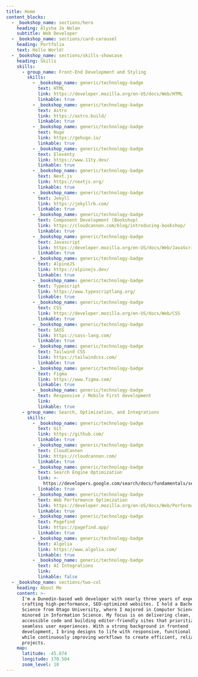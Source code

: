 ```yaml
---
title: Home
content_blocks:
  - _bookshop_name: sections/hero
    heading: Alysha Jo Nolan
    subtitle: Web Developer
  - _bookshop_name: sections/card-carousel
    heading: Portfolio
    text: Hello World!
  - _bookshop_name: sections/skills-showcase
    heading: Skills
    skills:
      - group_name: Front-End Development and Styling
        skills:
          - _bookshop_name: generic/technology-badge
            text: HTML
            link: https://developer.mozilla.org/en-US/docs/Web/HTML
            linkable: true
          - _bookshop_name: generic/technology-badge
            text: Astro
            link: https://astro.build/
            linkable: true
          - _bookshop_name: generic/technology-badge
            text: Hugo
            link: https://gohugo.io/
            linkable: true
          - _bookshop_name: generic/technology-badge
            text: Eleventy
            link: https://www.11ty.dev/
            linkable: true
          - _bookshop_name: generic/technology-badge
            text: Next.js
            link: https://nextjs.org/
            linkable: true
          - _bookshop_name: generic/technology-badge
            text: Jekyll
            link: https://jekyllrb.com/
            linkable: true
          - _bookshop_name: generic/technology-badge
            text: Component Development (Bookshop)
            link: https://cloudcannon.com/blog/introducing-bookshop/
            linkable: true
          - _bookshop_name: generic/technology-badge
            text: Javascript
            link: https://developer.mozilla.org/en-US/docs/Web/JavaScript
            linkable: true
          - _bookshop_name: generic/technology-badge
            text: AlpineJS
            link: https://alpinejs.dev/
            linkable: true
          - _bookshop_name: generic/technology-badge
            text: Typescript
            link: https://www.typescriptlang.org/
            linkable: true
          - _bookshop_name: generic/technology-badge
            text: CSS
            link: https://developer.mozilla.org/en-US/docs/Web/CSS
            linkable: true
          - _bookshop_name: generic/technology-badge
            text: SASS
            link: https://sass-lang.com/
            linkable: true
          - _bookshop_name: generic/technology-badge
            text: Tailwind CSS
            link: https://tailwindcss.com/
            linkable: true
          - _bookshop_name: generic/technology-badge
            text: Figma
            link: https://www.figma.com/
            linkable: true
          - _bookshop_name: generic/technology-badge
            text: Responsive / Mobile First development
            link:
            linkable: true
      - group_name: Search, Optimization, and Integrations
        skills:
          - _bookshop_name: generic/technology-badge
            text: Git
            link: https://github.com/
            linkable: true
          - _bookshop_name: generic/technology-badge
            text: CloudCannon
            link: https://cloudcannon.com/
            linkable: true
          - _bookshop_name: generic/technology-badge
            text: Search Engine Optimization
            link: >-
              https://developers.google.com/search/docs/fundamentals/seo-starter-guide#:~:text=SEO%E2%80%94short%20for%20search%20engine,site%20through%20a%20search%20engine.
            linkable: true
          - _bookshop_name: generic/technology-badge
            text: Web Performance Optimization
            link: https://developer.mozilla.org/en-US/docs/Web/Performance
            linkable: true
          - _bookshop_name: generic/technology-badge
            text: Pagefind
            link: https://pagefind.app/
            linkable: true
          - _bookshop_name: generic/technology-badge
            text: Algolia
            link: https://www.algolia.com/
            linkable: true
          - _bookshop_name: generic/technology-badge
            text: AI Integrations
            link:
            linkable: false
  - _bookshop_name: sections/two-col
    heading: About Me
    content: >-
      I'm a Dunedin-based web developer with nearly three years of experience in
      crafting high-performance, SEO-optimized websites. I hold a Bachelor of
      Science from Otago University, where I majored in Computer Science and
      minored in Information Science. My focus is on delivering clean,
      accessible code and building editor-friendly sites that prioritize
      seamless user experiences. With a strong background in frontend
      development, I bring designs to life with responsive, functional solutions
      while continuously improving workflows to create efficient, reliable
      projects.
    map:
      latitude: -45.874
      longitude: 170.504
      zoom_level: 10
---
```


